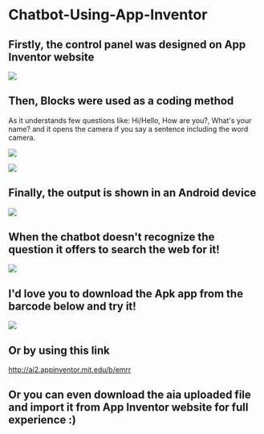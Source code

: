 # Chatbot-Using-App-Inventor


## Firstly, the control panel was designed on App Inventor website

  ![](Screenshots/Website%20Design%20Screenshot.jpg)




## Then, Blocks were used as a coding method
As it understands few questions like: Hi/Hello, How are you?, What's your name? and it opens the camera if you say a sentence including the word camera.

  ![](Screenshots/Website%20Blocks%20Screenshot%201.jpg)
 
  ![](Screenshots/Website%20Blocks%20Screenshot%202.jpg)
 
 
 
## Finally, the output is shown in an Android device
 
   ![](Screenshots/Android%20Device%20Screenshot%201.jpg)
 
 
 
 
## When the chatbot doesn't recognize the question it offers to search the web for it!

  ![](Screenshots/Android%20Device%20Screenshot%202.jpg)




## I'd love you to download the Apk app from the barcode below and try it!
  ![](Apk%20Barcode%20Link.gif)

## Or by using this link

http://ai2.appinventor.mit.edu/b/emrr

## Or you can even download the aia uploaded file and import it from App Inventor website for full experience :)

